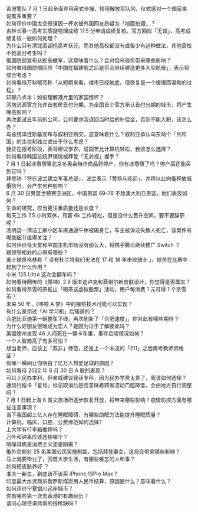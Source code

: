 香港警队 7 月 1 日起全面弃用英式步操、转用解放军队列，仪式感对一个国家来说有多重要？  
如何评价中国太空授课因一杯水被外国网友质疑为「地面拍摄」？  
吉林长春一高考生质疑物理成绩 17.5 分申请成绩复核，官方回应「无误」，高考成绩复核一般如何处理？  
为什么只有清北高调抢高考状元，而其他高校都没有或极少有这种做法，其他高校不抢高分考生吗？  
俄国防部宣布从蛇岛撤军️，这意味着什么？会对俄乌局势带来哪些影响？  
如何看待国防部回应「中国在福建舰之后是否会继续建造更多大型航母」，表示将综合考虑？  
如何看待万科郁亮称「从短期来看，楼市已经触底，但恢复是一个缓慢而温和的过程」？  
知聊八点半：如何理解港片里的家国情怀？  
河南济源官方允许首套房首付分期，为全国首个官方承认首付分期的城市，将产生哪些影响？  
再次面试五年前的公司，公司要求我退回当时给的补偿金，否则不能入职，该怎么办？  
乌总统泽连斯基宣布与叙利亚断交，这意味着什么？叙利亚承认乌东两个「共和国」的主权和独立或出于什么考虑？  
我正在报考阶段，表哥建议学农，说园艺比计算机轻松，我该怎么选择？  
如何看待韩国总统尹锡悦被拜登「无对视」握手？  
7 月 1 日起冰墩墩等北京冬奥会特许商品将停产，你有冰墩墩了吗？停产后还能买到它吗？  
拜登称「将在波兰建立军事总部」，波兰表示「赞扬与欢迎」，并将以此向俄释放威慑信号。会产生何种影响？  
6 月 30 日男篮世预赛亚洲区，中国男篮 69-76 不敌澳大利亚男篮，他们表现如何？  
生命的研究，应当更注重质量还是长度？  
每天工作 7.5 小时双休，月薪 6k 工作轻松，但是没什么晋升空间，要不要辞职呢？  
汤阴县一清洁工躺小区车库通道午休被碾身亡，车主被诉过失致人死亡，该案件有哪些细节值得关注？  
如何评价任天堂称中国主机市场没有那么大，将携手腾讯继续推广 Switch ？  
跟领导相处的心得有哪些？  
勇士球员格林称「 没有杜兰特我们无法在 17 和 18 年击败骑士 」，球员在比赛中起到了什么作用？  
小米 12S Ultra 这次会翻车吗？  
如何看待网传的《原神》2.8 版本迪卢克和菲谢尔新皮肤设计，你觉得是否属实？  
如何看待奈雪的茶推出「喝茶送虚拟股票」活动，用户每消费 1 元可得 1 个奈雪币？  
未来 50 年，《哆啦 A 梦》中的哪些技术可能可以实现？  
有什么是用过「AI 学习机」后知道的？  
合肥比亚迪第一辆整车下线，再次刷新了「合肥速度」，你对此有哪些期待？  
为什么好朋友很难成为恋人？是因为过于了解彼此吗？  
美国德州发现 46 人闷死在一辆卡车里，事件后续情况如何？  
一个人智商高了有多可怕？  
想当老师，应该上「双非」师范，还是上一个末流的「211」之后再考教师资格证？  
有哪一瞬间让你明白了亿万人热爱足球的原因？  
如何看待 2022 年 6 月 30 日 A 股的表现？  
可以上民办本科，但亲戚建议我读专科，因为民办学费太贵了，我该如何选择？  
通信行程卡「星号」标记取消后是否意味着跨省流动门槛降低，会由地方自行调整吗？  
7 月 1 日起上海 8 类文旅场所逐步恢复开放，将带来哪些影响？疫情防控方面有哪些注意事项？  
当下我国超三亿人存在睡眠障碍，有哪些助眠方法能提升睡眠质量？  
计算机，临床，口腔，公费师范如何选择?  
上大学有行李箱推荐吗？  
万叶和钟离应该选择哪个？  
降噪耳机是消费主义还是刚需？  
俄外交部对 25 名美国公民实施制裁，包括拜登妻女，这将会带来哪些影响？  
马上就要毕业了，回首大学生活，有哪些难忘的人和事？  
如何把皮肤养好 ？  
准大一新生，到底该不该买 iPhone 13Pro Max？  
印度最大水泥商买俄罗斯煤炭用人民币结算，原因是什么？意味着什么？  
如何评价宁夏银川这座城市？  
你有哪些第一次去香港的有趣经历？  
请问心理咨询师真的很稀缺吗？  
